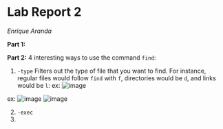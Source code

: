 Lab Report 2
============
_Enrique Aranda_

__Part 1:__

__Part 2:__
4 interesting ways to use the command `find`:
1. `-type`
Filters out the type of file that you want to find. For instance, regular files would follow `find` with `f`,
directories would be `d`, and links would be `l`:
ex: ![image](https://github.com/earanda4/cse-15l-lab-report/assets/130427635/4a48af12-2007-4644-924c-71836c123bb8)


ex: ![image](https://github.com/earanda4/cse-15l-lab-report/assets/130427635/63bf7983-a914-4d66-bfc9-6c22ebd35c4b)
![image](https://github.com/earanda4/cse-15l-lab-report/assets/130427635/3f321ba8-55b4-426d-b2c5-8914a9b57934)


2. `-exec`
3. 

